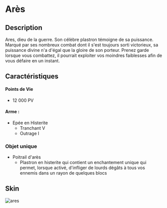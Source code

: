 # Arès

## Description 
Ares, dieu de la guerre. Son célèbre plastron témoigne de sa puissance. Marqué par ses nombreux combat dont il s'est toujours sorti victorieux, sa puissance divine n'a d'égal que la gloire de son porteur. Prenez garde lorsque vous combattez, il pourrait exploiter vos moindres faiblesses afin de vous défaire en un instant.

## Caractéristiques

#### __Points de Vie__
+ 12 000 PV

#### __Arme :__
+ Epée en Histerite 
  - Tranchant V
  - Outrage I
  
### Objet unique 
+ Poitrail d'arès
  - Plastron en histerite qui contient un enchantement unique qui permet, lorsque activé, d'infliger de lourds dégâts à tous vos ennemis dans un rayon de quelques blocs

## Skin

![ares](https://raw.githubusercontent.com/HisteriaMC/histeria-wiki/main/.assets/entities/boss/ares.png)


